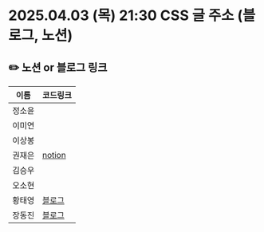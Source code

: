 # 2025.04.03 (목) 21:30 CSS 글 주소 (블로그, 노션)

## ✏️ 노션 or 블로그 링크

| 이름   | 코드링크                                                                              |
| ------ | ------------------------------------------------------------------------------------- |
| 정소윤 |                                                                                       |
| 이미연 |                                                                                       |
| 이상봉 |                                                                                       |
| 권재은 | [notion](https://www.notion.so/CSS-1c7bee6652f78027a20dc6a3ef85d3db?pvs=4)            |
| 김승우 |                                                                                       |
| 오소현 |                                                                                       |
| 황태영 | [블로그](https://velog.io/@hty0525/CSS-%EC%A2%8B%EC%95%84%ED%95%98%EC%84%B8%EC%9A%94) |
| 장동진 | [블로그](https://velog.io/@exciting_road/내가-사용한-CSS와-클래스-네이밍-전략)           |
